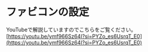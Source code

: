 # ファビコンの設定

YouTubeで解説していますのでこちらをご覧ください。<br>
[https://youtu.be/ymf966Sz64I?si=PYZo_es6UsrqT_E0](https://youtu.be/ymf966Sz64I?si=PYZo_es6UsrqT_E0)